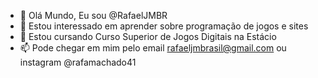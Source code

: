 - 👋 Olá Mundo, Eu sou @RafaelJMBR
- 👀 Estou interessado em aprender sobre programação de jogos e sites 
- 🌱 Estou cursando Curso Superior de Jogos Digitais na Estácio
- 📫 Pode chegar em mim pelo email rafaeljmbrasil@gmail.com ou instagram @rafamachado41

<!---
RafaelJMBR/RafaelJMBR is a ✨ special ✨ repository because its `README.md` (this file) appears on your GitHub profile.
You can click the Preview link to take a look at your changes.
--->
